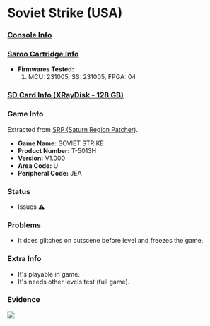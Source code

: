 # Soviet Strike (USA)

### [Console Info](../../../../../Info/Consoles/VA13/README.md)

### [Saroo Cartridge Info](../../../../../Info/Cartridges/RetroGameParadiseStore/1.32F/README.md)

- <b>Firmwares Tested:</b>
  1. MCU: 231005, SS: 231005, FPGA: 04

### [SD Card Info (XRayDisk - 128 GB)](../../../../../Info/SdCards/XRayDisk/128GB/fat32/README.md)

### Game Info

Extracted from [SRP (Saturn Region Patcher)](https://segaxtreme.net/resources/saturn-region-patcher.81/download).

- <b>Game Name:</b> SOVIET STRIKE
- <b>Product Number:</b> T-5013H
- <b>Version:</b> V1.000
- <b>Area Code:</b> U
- <b>Peripheral Code:</b> JEA

### Status

- Issues :warning:

### Problems

- It does glitches on cutscene before level and freezes the game.

### Extra Info

- It's playable in game.
- It's needs other levels test (full game).

### Evidence

[![](https://img.youtube.com/vi/PVZdIP1oB7Q/0.jpg)](https://www.youtube.com/watch?v=PVZdIP1oB7Q)
